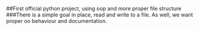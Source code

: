 ##First official python project, using oop and more proper file structure  ###There is a simple goal in place, read and write to a file. As well, we want proper oo behaviour and documentation.